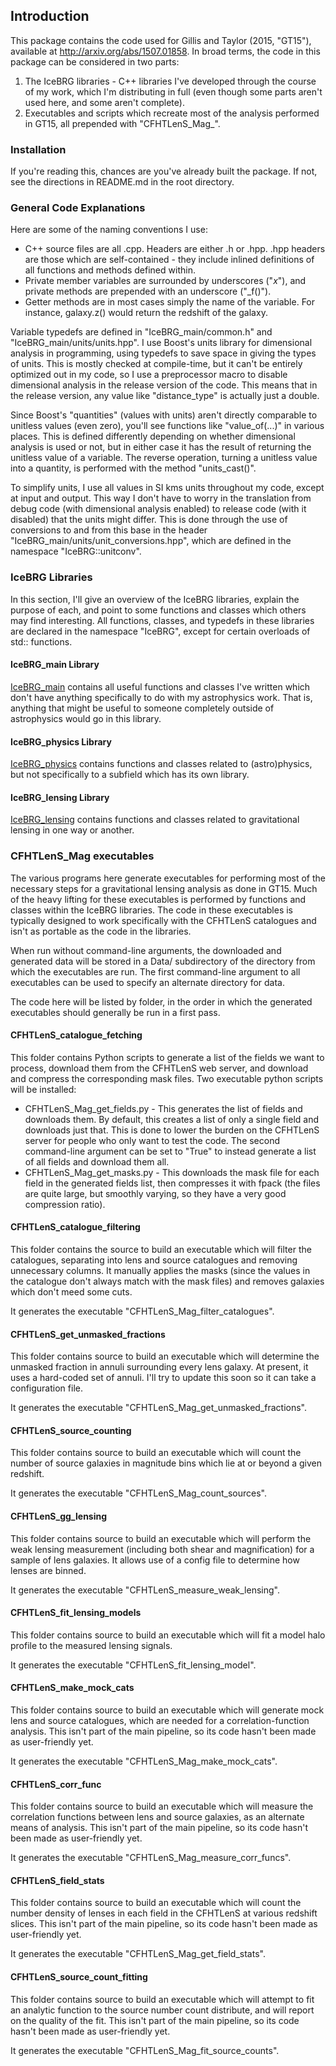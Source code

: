 ## Introduction

This package contains the code used for Gillis and Taylor (2015, "GT15"), available at
http://arxiv.org/abs/1507.01858. In broad terms, the code in this package can
be considered in two parts:

1. The IceBRG libraries - C++ libraries I've developed through the course of my work,
which I'm distributing in full (even though some parts aren't used here, and some
aren't complete).
2. Executables and scripts which recreate most of the analysis performed in GT15, all
prepended with "CFHTLenS_Mag_".


### Installation

If you're reading this, chances are you've already built the package. If not, see
the directions in README.md in the root directory.


### General Code Explanations

Here are some of the naming conventions I use:

- C++ source files are all .cpp. Headers are either .h or .hpp. .hpp headers are those
which are self-contained - they include inlined definitions of all functions and methods
defined within.
- Private member variables are surrounded by underscores ("_x_"), and private methods are
prepended with an underscore ("_f()").
- Getter methods are in most cases simply the name of the variable. For instance,
galaxy.z() would return the redshift of the galaxy.

Variable typedefs are defined in "IceBRG_main/common.h" and "IceBRG_main/units/units.hpp".
I use Boost's units library for dimensional analysis in programming, using typedefs to save
space in giving the types of units. This is mostly checked at compile-time, but it can't be
entirely optimized out in my code, so I use a preprocessor macro to disable dimensional
analysis in the release version of the code. This means that in the release version, any value
like "distance_type" is actually just a double.

Since Boost's "quantities" (values with units) aren't directly comparable to unitless values
(even zero), you'll see functions like "value_of(...)" in various places. This is defined
differently depending on whether dimensional analysis is used or not, but in either case it has
the result of returning the unitless value of a variable. The reverse operation, turning a
unitless value into a quantity, is performed with the method "units_cast<T>()".

To simplify units, I use all values in SI kms units throughout my code, except at input and
output. This way I don't have to worry in the translation from debug code (with dimensional
analysis enabled) to release code (with it disabled) that the units might differ. This is done
through the use of conversions to and from this base in the header
"IceBRG_main/units/unit_conversions.hpp", which are defined in the namespace "IceBRG::unitconv".


### IceBRG Libraries

In this section, I'll give an overview of the IceBRG libraries, explain the purpose of
each, and point to some functions and classes which others may find interesting. All
functions, classes, and typedefs in these libraries are declared in the namespace
"IceBRG", except for certain overloads of std:: functions.


#### IceBRG_main Library

[IceBRG_main](md_IceBRG_main.html) contains all useful functions and classes I've written which don't have
anything specifically to do with my astrophysics work. That is, anything that might be
useful to someone completely outside of astrophysics would go in this library.


#### IceBRG_physics Library

[IceBRG_physics](md_IceBRG_physics.html) contains functions and classes related to (astro)physics, but not
specifically to a subfield which has its own library.


#### IceBRG_lensing Library

[IceBRG_lensing](md_IceBRG_lensing.html) contains functions and classes related to gravitational lensing in one
way or another.


### CFHTLenS_Mag executables

The various programs here generate executables for performing most of the necessary steps for
a gravitational lensing analysis as done in GT15. Much of the heavy lifting for these
executables is performed by functions and classes within the IceBRG libraries. The code in
these executables is typically designed to work specifically with the CFHTLenS catalogues and
isn't as portable as the code in the libraries.

When run without command-line arguments, the downloaded and generated data will be stored in a
Data/ subdirectory of the directory from which the executables are run. The first command-line
argument to all executables can be used to specify an alternate directory for data.

The code here will be listed by folder, in the order in which the generated executables should
generally be run in a first pass.


#### CFHTLenS_catalogue_fetching

This folder contains Python scripts to generate a list of the fields we want to process,
download them from the CFHTLenS web server, and download and compress the corresponding
mask files. Two executable python scripts will be installed:

- CFHTLenS_Mag_get_fields.py - This generates the list of fields and downloads them. By default,
this creates a list of only a single field and downloads just that. This is done to lower
the burden on the CFHTLenS server for people who only want to test the code. The second
command-line argument can be set to "True" to instead generate a list of all fields and
download them all.
- CFHTLenS_Mag_get_masks.py - This downloads the mask file for each field in the generated fields
list, then compresses it with fpack (the files are quite large, but smoothly varying, so they
have a very good compression ratio).


#### CFHTLenS_catalogue_filtering

This folder contains the source to build an executable which will filter the catalogues,
separating into lens and source catalogues and removing unnecessary columns. It manually
applies the masks (since the values in the catalogue don't always match with the mask files)
and removes galaxies which don't meed some cuts.

It generates the executable "CFHTLenS_Mag_filter_catalogues".


#### CFHTLenS_get_unmasked_fractions

This folder contains source to build an executable which will determine the unmasked fraction
in annuli surrounding every lens galaxy. At present, it uses a hard-coded set of annuli. I'll
try to update this soon so it can take a configuration file.

It generates the executable "CFHTLenS_Mag_get_unmasked_fractions".


#### CFHTLenS_source_counting

This folder contains source to build an executable which will count the number of source galaxies
in magnitude bins which lie at or beyond a given redshift.

It generates the executable "CFHTLenS_Mag_count_sources".


#### CFHTLenS_gg_lensing

This folder contains source to build an executable which will perform the weak lensing measurement
(including both shear and magnification) for a sample of lens galaxies. It allows use of a config
file to determine how lenses are binned.

It generates the executable "CFHTLenS_measure_weak_lensing".


#### CFHTLenS_fit_lensing_models

This folder contains source to build an executable which will fit a model halo profile to the
measured lensing signals.

It generates the executable "CFHTLenS_fit_lensing_model".


#### CFHTLenS_make_mock_cats

This folder contains source to build an executable which will generate mock lens and source
catalogues, which are needed for a correlation-function analysis. This isn't part of the main
pipeline, so its code hasn't been made as user-friendly yet.

It generates the executable "CFHTLenS_Mag_make_mock_cats".


#### CFHTLenS_corr_func

This folder contains source to build an executable which will measure the correlation functions
between lens and source galaxies, as an alternate means of analysis. This isn't part of the main
pipeline, so its code hasn't been made as user-friendly yet.

It generates the executable "CFHTLenS_Mag_measure_corr_funcs".


#### CFHTLenS_field_stats

This folder contains source to build an executable which will count the number density of lenses
in each field in the CFHTLenS at various redshift slices. This isn't part of the main
pipeline, so its code hasn't been made as user-friendly yet.

It generates the executable "CFHTLenS_Mag_get_field_stats".


#### CFHTLenS_source_count_fitting

This folder contains source to build an executable which will attempt to fit an analytic function
to the source number count distribute, and will report on the quality of the fit. This isn't part
of the main pipeline, so its code hasn't been made as user-friendly yet.

It generates the executable "CFHTLenS_Mag_fit_source_counts".
